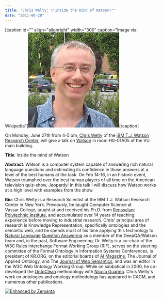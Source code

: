 ```yaml
---
title: "Chris Welty: \"Inside the mind of Watson\""
date: "2011-06-20"
---
```


\[caption id="" align="alignright" width="300" caption="Image via Wikipedia"\][![Chris Welty](images/300px-Chris_Welty_in_Innsbruck%2C_2007.jpg "Chris Welty")](http://en.wikipedia.org/wiki/File:Chris_Welty_in_Innsbruck%2C_2007.jpg)\[/caption\]

On Monday, June 27th from 4-5 pm, [Chris Welty](http://en.wikipedia.org/wiki/Chris_Welty "Chris Welty") of the [IBM T.J. Watson Research Center](http://en.wikipedia.org/wiki/Thomas_J._Watson_Research_Center "Thomas J. Watson Research Center"), will give a talk on [Watson](http://en.wikipedia.org/wiki/Watson_(computer)) in room HG-01A05 of the VU main building.

**Title**: Inside the mind of Watson

**Abstract**: Watson is a computer system capable of answering rich natural language questions and estimating its confidence in those answers at a level of the best humans at the task. On Feb 14-16, in an historic event, Watson triumphed over the best human players of all time on the American television quiz-show, Jeopardy! In this talk I will discuss how Watson works at a high level with examples from the show.

**Bio**: Chris Welty is a Research Scientist at the IBM T.J. Watson Research Center in New York. Previously, he taught Computer Science at Vassar College, taught at and received his Ph.D. from [Rensselaer Polytechnic Institute](http://www.rpi.edu/ "Rensselaer Polytechnic Institute"), and accumulated over 14 years of teaching experience before moving to industrial research. Chris' principal area of research is Knowledge Representation, specifically ontologies and the semantic web, and he spends most of his time applying this technology to [Natural Language](http://en.wikipedia.org/wiki/Natural_language "Natural language") [Question Answering](http://en.wikipedia.org/wiki/Question_answering "Question answering") as a member of the DeepQA/Watson team and, in the past, Software Engineering. Dr. Welty is a co-chair of the W3C Rules Interchange Format Working Group (RIF), serves on the steering committee of the Formal Ontology in Information Systems Conferences, is president of KR.ORG, on the editorial boards of [AI Magazine](http://www.aaai.org/ "Association for the Advancement of Artificial Intelligence"), The Journal of Applied Ontology, and The [Journal of Web Semantics](http://www.elsevier.com/locate/websem "Journal of Web Semantics"), and was an editor in the W3C Web Ontology Working Group. While on sabbatical in 2000, he co-developed the [OntoClean](http://en.wikipedia.org/wiki/OntoClean "OntoClean") methodology with [Nicola Guarino](http://en.wikipedia.org/wiki/Nicola_Guarino "Nicola Guarino"). Chris Welty's work on ontologies and ontology methodology has appeared in CACM, and numerous other publications.

[![Enhanced by Zemanta](http://img.zemanta.com/zemified_e.png?x-id=1a48ca0c-b5f1-4a0d-93c9-89be23e133a7)](http://www.zemanta.com/ "Enhanced by Zemanta")
